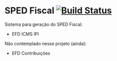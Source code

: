 # SPED Fiscal [![Build Status](https://api.travis-ci.org/wmixvideo/sped.svg?branch=master)](https://travis-ci.org/wmixvideo/sped)

Sistema para geração do SPED Fiscal:
- EFD ICMS IPI

Não contemplado nesse projeto (ainda):
- EFD Contribuições
